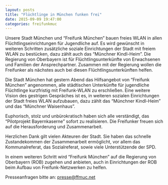 ```yaml
---
layout: posts
title: "Flüchtlinge in München funken frei"
date: 2015-09-09 19:47:00
categories: freifunkmuc
---
```


Unsere Stadt München und “Freifunk München” bauen freies WLAN in allen
Flüchtlingseinrichtungen für Jugendliche auf. Es wird gewünscht in weiteren
Schritten zusätzliche soziale Einrichtungen der Stadt mit freiem WLAN zu
bestücken, dazu zählt auch das “Münchner Kindl-Heim”. Die Regierung von
Oberbayern ist für Flüchtlingsunterkünfte von Erwachsenen und Familien der
Ansprechpartner. Zusammen mit der Regierung wollen die Freifunker als
nächstes auch bei diesen Flüchtlingsunterkünften helfen.

Die Stadt München hat gestern Abend das Hilfsangebot von “Freifunk München”
angenommen, alle städtischen Unterkünfte für jugendliche Flüchtlinge
kurzfristig mit Freifunk-WLAN zu erschließen. Eine weitere Vision des
gestrigen Gespräches ist es, in weiteren sozialen Einrichtungen der Stadt
freies WLAN aufzubauen, dazu zählt das “Münchner Kindl-Heim” und das
“Münchner Waisenhaus”.

Euphorisch, stolz und unbürokratisch haben sich alle verständigt, das
“Pilotprojekt Bayernkaserne” sofort zu realisieren. Die Freifunker freuen
sich auf die Herausforderung und Zusammenarbeit.

Herzlichen Dank gilt vielen Akteuren der Stadt. Sie haben das schnelle
Zustandekommen der Zusammenarbeit ermöglicht, vor allem das
Kommunalreferat, das Sozialreferat, sowie viele Unterstützende der SPD.

In einem weiteren Schritt wird “Freifunk München” auf die Regierung von
Oberbayern (ROB) zugehen und anbieten, auch in Einrichtungen der ROB beim
Aufbau von Freifunk-Netzwerken zu helfen.

Presseanfragen bitte an: presse@ffmuc.net
